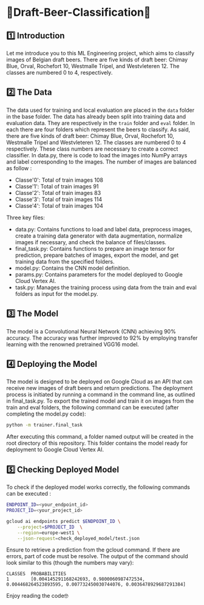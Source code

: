 # 🍺Draft-Beer-Classification🍺

## 1️⃣ Introduction

Let me introduce you to this ML Engineering project, which aims to classify images of Belgian draft beers. 
There are five kinds of draft beer: Chimay Blue, Orval, Rochefort 10, Westmalle Tripel, and Westvleteren 12. The classes are numbered 0 to 4, respectively.

## 2️⃣ The Data

The data used for training and local evaluation are placed in the `data` folder in the base folder.
The data has already been split into training data and evaluation data. They are respectively in the `train` folder and `eval` folder. In each there are four folders which represent the beers to classify. 
As said, there are five kinds of draft beer: Chimay Blue, Orval, Rochefort 10, Westmalle Tripel and Westvleteren 12. The classes are numbered 0 to 4 respectively. These class numbers are necessary to create a correct classifier. In data.py, there is code to load the images into NumPy arrays and label corresponding to the images. 
The number of images are balanced as follow : 

* Classe'0': Total of train images 108
* Classe'1': Total of train images 91
* Classe'2': Total of train images 83
* Classe'3': Total of train images 114
* Classe'4': Total of train images 104

Three key files:

* data.py: Contains functions to load and label data, preprocess images, create a training data generator with data augmentation, normalize images if necessary, and check the balance of files/classes.
* final_task.py: Contains functions to prepare an image tensor for prediction, prepare batches of images, export the model, and get training data from the specified folders.
* model.py: Contains the CNN model definition.
* params.py: Contains parameters for the model deployed to Google Cloud Vertex AI.
* task.py: Manages the training process using data from the train and eval folders as input for the model.py.

## 3️⃣ The Model

The model is a Convolutional Neural Network (CNN) achieving 90% accuracy. The accuracy was further improved to 92% by employing transfer learning with the renowned pretrained VGG16 model.

## 4️⃣ Deploying the Model

The model is designed to be deployed on Google Cloud as an API that can receive new images of draft beers and return predictions. The deployment process is initiated by running a command in the command line, as outlined in final_task.py. To export the trained model and train it on images from the train and eval folders, the following command can be executed (after completing the model.py code):

```bash
python -m trainer.final_task
```
After executing this command, a folder named output will be created in the root directory of this repository. This folder contains the model ready for deployment to Google Cloud Vertex AI.

## 5️⃣ Checking Deployed Model

To check if the deployed model works correctly, the following commands can be executed :

```bash
ENDPOINT_ID=<your_endpoint_id>
PROJECT_ID=<your_project_id>

gcloud ai endpoints predict $ENDPOINT_ID \
    --project=$PROJECT_ID  \
    --region=europe-west1 \
    --json-request=check_deployed_model/test.json
```

Ensure to retrieve a prediction from the gcloud command. If there are errors, part of code must be resolve. The output of the command should look similar to this (though the numbers may vary):

```
CLASSES  PROBABILITIES
1        [0.004145291168242693, 0.9800060987472534, 0.004468264523893595, 0.007732450030744076, 0.0036478929687291384]
```

Enjoy reading the code🤓
